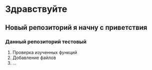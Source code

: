 # Здравствуйте 
## Новый репозиторий я начну с приветствия 
### Данный репозиторий тестовый 
1. Проверка изученных функций 
2. Добавление файлов
3. ...

